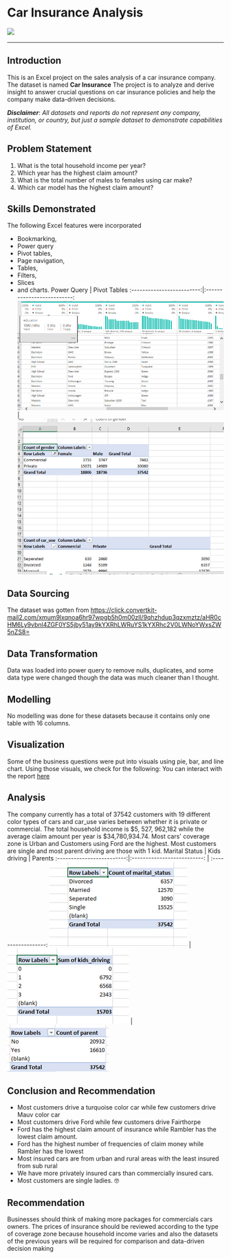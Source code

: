 # Car Insurance Analysis

![](car.jpg)
___
## Introduction
This is an Excel project on the sales analysis of a car insurance company. The dataset is named **Car Insurance**
The project is to analyze and derive insight to answer crucial questions on car insurance policies and help the company make data-driven decisions.

**_Disclaimer_**: _All datasets and reports do not represent any company, institution, or country, but just a sample dataset to demonstrate capabilities of Excel._ 

## Problem Statement
1.	What is the total household income per year?
2.	Which year has the highest claim amount?
3.	What is the total number of males to females using car make?
4.	Which car model has the highest claim amount?

## Skills Demonstrated
The following Excel features were incorporated
- Bookmarking,
- Power query
- Pivot tables,
- Page navigation,
- Tables,
- Filters,
- Slices
- and charts.
  Power Query                |      Pivot Tables
  :-------------------------:|:--------------------------:
  ![](carinsurance3.png)     |   ![](carinsurance4.png)
  
## Data Sourcing
The dataset was gotten from https://click.convertkit-mail2.com/xmum9lxqnoa6hr97wpgb5h0m00zll/9qhzhdup3qzxmztz/aHR0cHM6Ly9vbnl4ZGF0YS5jby51ay9kYXRhLWRuYS1kYXRhc2V0LWNoYWxsZW5nZS8=

## Data Transformation
Data was loaded into power query to remove nulls, duplicates, and some data type were changed though the data was much cleaner than I thought.

## Modelling
No modelling was done for these datasets because it contains only one table with 16 columns.

## Visualization
Some of the business questions were put into visuals using pie, bar, and line chart. Using those visuals, we check for the following:
You can interact with the report [here](https://1drv.ms/x/s!Ags6B4mGiu5VeJ69cp7i7hEiS1k)

## Analysis
The company currently has a total of 37542 customers with 19 different color types of cars and car_use varies between whether it is private or commercial. The total household income is $5, 527, 962,182 while the average claim amount per year is $34,780,934.74. Most cars' coverage zone is Urban and Customers using Ford are the highest. Most customers are single and most parent driving are those with 1 kid.
Marital Status               | Kids driving                 |  Parents
  :-------------------------:|:--------------------------:  | :------------------:
  ![](maritalstatus.png)     |   ![](kidsdriving.png)       |  ![](parents.png)

## Conclusion and Recommendation
- Most customers drive a turquoise color car while few customers drive Mauv color car
- Most customers drive Ford while few customers drive Fairthorpe
- Ford has the highest claim amount of insurance while Rambler has the lowest claim amount.
- Ford has the highest number of frequencies of claim money while Rambler has the lowest
- Most insured cars are from urban and rural areas with the least insured from sub rural
- We have more privately insured cars than commercially insured cars.
- Most customers are single ladies. 🤓
  
   
## Recommendation
Businesses should think of making more packages for commercials cars owners. The prices of insurance should be reviewed according to the type of coverage zone because household income varies and also the datasets of the previous years will be required for comparison and data-driven decision making







